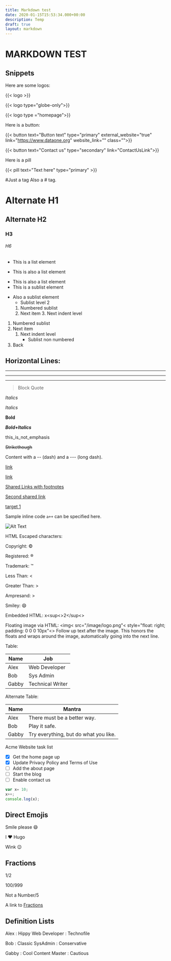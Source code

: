 ```yaml
---
title: Markdown test
date: 2020-01-15T15:53:34.000+00:00
description: Temp
draft: true
layout: markdown
---
```




MARKDOWN TEST
=============
Snippets
---

Here are some logos: 

{{< logo >}}

{{< logo type="globe-only">}}

{{< logo type ="homepage">}}

Here is a button:

{{< button text="Button text" type="primary" external_website="true" link="https://www.dataone.org" website_link="" class="">}}

{{< button text="Contact us" type="secondary" link="ContactUsLink">}}

Here is a pill

{{< pill text="Text here" type="primary" >}}

#Just a tag
Also a # tag.
# Alternate H1
## Alternate H2
### H3
###### H6

* This is a list element
+ This is also a list element
- This is also a list element
- This is a sublist element
+ Also a sublist element
    + Sublist level 2
    1. Numbered sublist
    2. Next item
       3. Next indent level

1. Numbered sublist
2. Next item
    1. Next indent level
       * Sublist non numbered
3. Back

Horizontal Lines:
------------------------------------
***********************************
***
---

> Block Quote

*Italics*

_Italics_

__Bold__

___Bold+Italics___

this_is_not_emphasis

~~Strikethough~~

Content with a -- (dash) and a --- (long dash).

[link](http://link/path/to/target)

[link](http://link/path/to/target "TITLE ON LINK")

[Shared Links with footnotes][target 1]

[Second shared link][target 1]

[target 1]

[target 1]: http://footnote.com

Sample inline code `a++` can be specified here.

![Alt Text](/path/to/image "Optional Tooltip")

HTML Escaped characters:
  
Copyright: &copy;

Registered: &reg;

Trademark: &trade;

Less Than: &lt;

Greater Than: &gt;

Ampresand: &gt;

Smiley: &#x1F604;

Embedded HTML: x<sup<>2</sup<>
  
  
Floating image via HTML: <img< src="/image/logo.png"< style="float: right; padding: 0 0 0 10px"<> Follow up text after the image. This honors the floats and wraps around the image, automatically going into the next line.


Table:
 
   Name | Job
--------|------
   Alex | Web Developer
    Bob | Sys Admin
   Gabby| Technical Writer
 
Alternate Table:
 
|  Name | Mantra |
|  ---  |   ---  |
| Alex  | There must be a better way. |
| Bob   | Play it safe. |
| Gabby | Try everything, but do what you like. |
 
Acme Website task list
- [x] Get the home page up
- [x] Update Privacy Policy and Terms of Use
- [ ] Add the about page
- [ ] Start the blog
- [ ] Enable contact us
 
```js
var x= 10;
x++;
console.log(x);
```


## Direct Emojis
Smile please :smile:

I :heart: Hugo

Wink :wink:


## Fractions

1/2

100/999

Not a Number/5

A link to [Fractions](#fractions)


## Definition Lists

Alex
: Hippy Web Developer
: Technofile

Bob
: Classic SysAdmin
: Conservative

Gabby
: Cool Content Master
: Cautious
